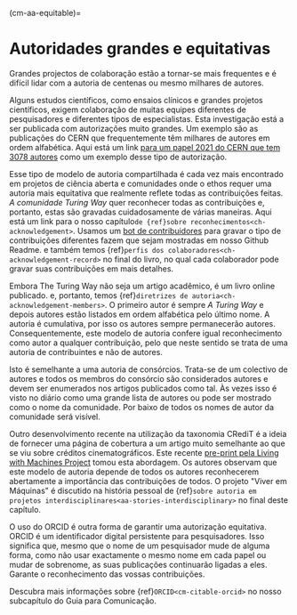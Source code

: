 (cm-aa-equitable)=
# Autoridades grandes e equitativas

Grandes projectos de colaboração estão a tornar-se mais frequentes e é difícil lidar com a autoria de centenas ou mesmo milhares de autores.

Alguns estudos científicos, como ensaios clínicos e grandes projetos científicos, exigem colaboração de muitas equipes diferentes de pesquisadores e diferentes tipos de especialistas. Esta investigação está a ser publicada com autorizações muito grandes. Um exemplo são as publicações do CERN que frequentemente têm milhares de autores em ordem alfabética. Aqui está um link [para um papel 2021 do CERN que tem 3078 autores](http://cds.cern.ch/record/2753518#) como um exemplo desse tipo de autorização.

Esse tipo de modelo de autoria compartilhada é cada vez mais encontrado em projetos de ciência aberta e comunidades onde o ethos requer uma autoria mais equitativa que realmente reflete todas as contribuições feitas. *A comunidade Turing Way* quer reconhecer todas as contribuições e, portanto, estas são gravadas cuidadosamente de várias maneiras. Aqui está um link para o nosso capítulo`de {ref}sobre reconhecimentos<ch-acknowledgement>`. Usamos um [bot de contribuidores](https://allcontributors.org/) para gravar o tipo de contribuições diferentes fazem que sejam mostradas em nosso Github Readme. e também temos {ref}`perfis dos colaboradores<ch-acknowledgement-record>` no final do livro, no qual cada colaborador pode gravar suas contribuições em mais detalhes.

Embora The Turing Way não seja um artigo acadêmico, é um livro online publicado. e, portanto, temos {ref}`diretrizes de autoria<ch-acknowledgement-members>`. O primeiro autor é sempre *A Turing Way* e depois autores estão listados em ordem alfabética pelo último nome. A autoria é cumulativa, por isso os autores sempre permanecerão autores. Consequentemente, este modelo de autoria confere igual reconhecimento como autor a qualquer contribuição, pelo que neste sentido se trata de uma autoria de contribuintes e não de autores.

Isto é semelhante a uma autoria de consórcios. Trata-se de um colectivo de autores e todos os membros do consórcio são considerados autores e devem ser enumerados nos artigos publicados como tal. Às vezes isso é visto no diário como uma grande lista de autores ou pode ser mostrado como o nome da comunidade. Por baixo de todos os nomes de autor da comunidade será visível.

Outro desenvolvimento recente na utilização da taxonomia CRediT é a ideia de fornecer uma página de cobertura a um artigo muito semelhante ao que se viu sobre créditos cinematográficos. Este recente [pre-print pela Living with Machines Project](https://livingwithmachines.ac.uk/highlighting-authors-contributions-and-interdisciplinary-collaborations-in-living-with-machines/) tomou esta abordagem. Os autores observam que este modelo de autoria depende de todos os autores reconhecerem abertamente a importância das contribuições de todos. O projeto "Viver em Máquinas" é discutido na história pessoal de {ref}`sobre autoria em projetos interdisciplinares<aa-stories-interdisciplinary>` no final deste capítulo.

O uso do ORCID é outra forma de garantir uma autorização equitativa. ORCID é um identificador digital persistente para pesquisadores. Isso significa que, mesmo que o nome de um pesquisador mude de alguma forma, como não usar exactamente o mesmo nome em cada papel ou mudar de sobrenome, as suas publicações continuarão ligadas a eles. Garante o reconhecimento das vossas contribuições.

Descubra mais informações sobre {ref}`ORCID<cm-citable-orcid>` no nosso subcapítulo do Guia para Comunicação. 
